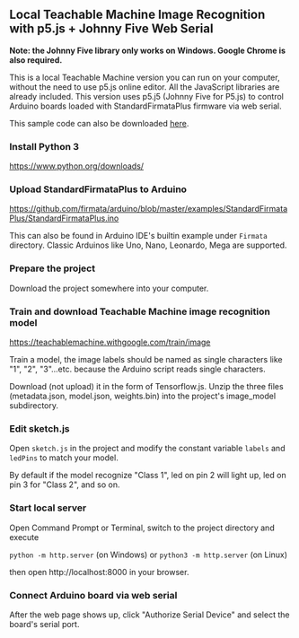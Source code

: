 ## Local Teachable Machine Image Recognition with p5.js + Johnny Five Web Serial

**Note: the Johnny Five library only works on Windows. Google Chrome is also required.**

This is a local Teachable Machine version you can run on your computer, without the need to use p5.js online editor. All the JavaScript libraries are already included. This version uses p5.j5 (Johnny Five for P5.js) to control Arduino boards loaded with StandardFirmataPlus firmware via web serial.

This sample code can also be downloaded [here](https://github.com/alankrantas/TeachableMachine-p5js-serialport/blob/master/teachable-machine-image-recognition-p5js-johnnyfive-web-serial.zip).

### Install Python 3

https://www.python.org/downloads/

### Upload StandardFirmataPlus to Arduino

https://github.com/firmata/arduino/blob/master/examples/StandardFirmataPlus/StandardFirmataPlus.ino

This can also be found in Arduino IDE's builtin example under ```Firmata``` directory. Classic Arduinos like Uno, Nano, Leonardo, Mega are supported.

### Prepare the project

Download the project somewhere into your computer.

### Train and download Teachable Machine image recognition model

https://teachablemachine.withgoogle.com/train/image

Train a model, the image labels should be named as single characters like "1", "2", "3"...etc. because the Arduino script reads single characters.

Download (not upload) it in the form of Tensorflow.js. Unzip the three files (metadata.json, model.json, weights.bin) into the project's image_model subdirectory.

### Edit sketch.js

Open ```sketch.js``` in the project and modify the constant variable ```labels``` and ```ledPins``` to match your model.

By default if the model recognize "Class 1", led on pin 2 will light up, led on pin 3 for "Class 2", and so on.

### Start local server

Open Command Prompt or Terminal, switch to the project directory and execute

```python -m http.server``` (on Windows) or ```python3 -m http.server``` (on Linux)

then open http://localhost:8000 in your browser.

### Connect Arduino board via web serial

After the web page shows up, click "Authorize Serial Device" and select the board's serial port.
